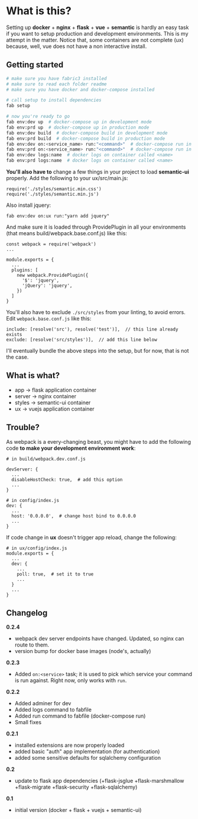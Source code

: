 # What is this?

Setting up **docker** + **nginx** + **flask** + **vue** + **semantic** is hardly an easy task if you want to setup production and development environments. This is my attempt
in the matter. Notice that, some containers are not complete (ux)
because, well, vue does not have a non interactive install.

## Getting started

```bash
# make sure you have fabric3 installed
# make sure to read each folder readme
# make sure you have docker and docker-compose installed

# call setup to install dependencies
fab setup

# now you're ready to go
fab env:dev up  # docker-compose up in development mode
fab env:prd up  # docker-compose up in production mode
fab env:dev build  # docker-compose build in development mode
fab env:prd build  # docker-compose build in production mode
fab env:dev on:<service_name> run:"<command>"  # docker-compose run in development mode
fab env:prd on:<service_name> run:"<command>"  # docker-compose run in production mode
fab env:dev logs:name  # docker logs on container called <name>
fab env:prd logs:name  # docker logs on container called <name>
```

**You'll also have to** change a few things in your project to
load **semantic-ui** properly. Add the following to your ux/src/main.js:

```
require('./styles/semantic.min.css')
require('./styles/semantic.min.js')
```

Also install jquery:

```
fab env:dev on:ux run:"yarn add jquery"
```

And make sure it is loaded through ProvidePlugin in all your
environments (that means build/webpack.base.conf.js) like this:

```
const webpack = require('webpack')
...

module.exports = {
  ...
  plugins: [
    new webpack.ProvidePlugin({
      '$': 'jquery',
      'jQuery': 'jquery',
    })
  ]
}
```

You'll also have to exclude `./src/styles` from your linting, to avoid
errors. Edit `webpack.base.conf.js` like this:

```
include: [resolve('src'), resolve('test')],  // this line already exists
exclude: [resolve('src/styles')],  // add this line below
```

I'll eventually bundle the above steps into the setup, but for now,
that is not the case.

## What is what?

* app -> flask application container
* server -> nginx container
* styles -> semantic-ui container
* ux -> vuejs application container

## Trouble?

As webpack is a every-changing beast, you might have to add the following
code **to make your development environment work**:

```
# in build/webpack.dev.conf.js

devServer: {
  ...
  disableHostCheck: true,  # add this option
  ...
}

# in config/index.js
dev: {
  ...
  host: '0.0.0.0',  # change host bind to 0.0.0.0
  ...
}
```

If code change in **ux** doesn't trigger app reload, change the following:

```
# in ux/config/index.js
module.exports = {
  ...
  dev: {
    ...
    poll: true,  # set it to true
    ...
  }
  ...
}
```

## Changelog

**0.2.4**

* webpack dev server endpoints have changed. Updated, so nginx can route to them.
* version bump for docker base images (node's, actually)

**0.2.3**

* Added `on:<service>` task; it is used to pick which service your command is run against. Right now, only works with `run`.

**0.2.2**

* Added adminer for dev
* Added logs command to fabfile
* Added run command to fabfile (docker-compose run)
* Small fixes

**0.2.1**

* installed extensions are now properly loaded
* added basic "auth" app implementation (for authentication)
* added some sensitive defaults for sqlalchemy configuration

**0.2**

* update to flask app dependencies (+flask-jsglue +flask-marshmallow +flask-migrate +flask-security +flask-sqlalchemy)

**0.1**

* initial version (docker + flask + vuejs + semantic-ui)
